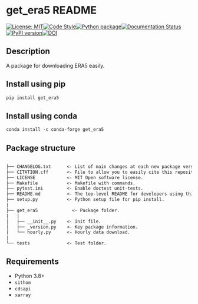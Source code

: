 # get_era5 README

[![License: MIT](https://img.shields.io/badge/License-MIT-blue.svg)](https://opensource.org/licenses/MIT)[![Code Style](https://img.shields.io/badge/code%20style-black-000000.svg)](https://github.com/psf/black)[![Python package](https://github.com/sdat2/get_era5/actions/workflows/pytest.yml/badge.svg)](https://github.com/sdat2/get_era5/actions/workflows/pytest.yml)[![Documentation Status](https://readthedocs.org/projects/get_era5/badge/?version=latest)](https://get_era5.readthedocs.io/en/latest/?badge=latest)[![PyPI version](https://badge.fury.io/py/get_era5.svg)](https://badge.fury.io/py/get_era5)[![DOI](https://zenodo.org/badge/496635214.svg)](https://zenodo.org/badge/latestdoi/496635214)


## Description

A package for downloading ERA5 easily.


## Install using pip

```txt
pip install get_era5
```

## Install using conda

```txt
conda install -c conda-forge get_era5
```

## Package structure

```txt

├── CHANGELOG.txt      <- List of main changes at each new package version.
├── CITATION.cff       <- File to allow you to easily cite this repository.
├── LICENSE            <- MIT Open software license.
├── Makefile           <- Makefile with commands.
├── pytest.ini         <- Enable doctest unit-tests.
├── README.md          <- The top-level README for developers using this project.
├── setup.py           <- Python setup file for pip install.
|
├── get_era5             <- Package folder.
|   |
│   ├── __init__.py    <- Init file.
│   ├── _version.py    <- Key package information.
|   └── hourly.py      <- Hourly data download.
|
└── tests              <- Test folder.

```

## Requirements

 - Python 3.8+
 - `sithom`
 - `cdsapi`
 - `xarray`

